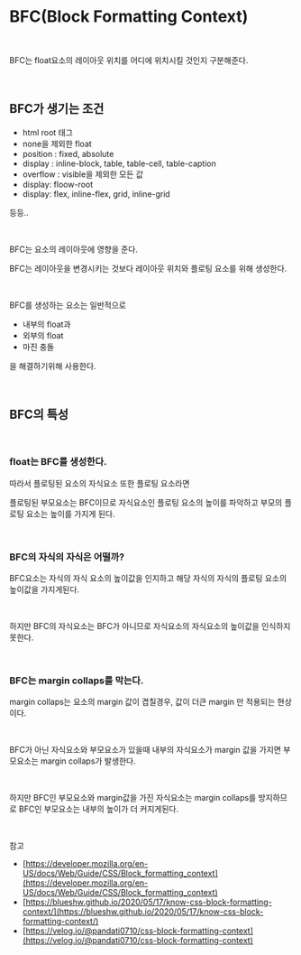 # BFC(Block Formatting Context)

<br>

BFC는 float요소의 레이아웃 위치를 어디에 위치시킬 것인지 구분해준다.

<br>

## BFC가 생기는 조건

- html root 태그
- none을 제외한 float
- position : fixed, absolute
- display : inline-block, table, table-cell, table-caption
- overflow : visible을 제외한 모든 값
- display: floow-root
- display: flex, inline-flex, grid, inline-grid

등등..

<br>

BFC는 요소의 레이아웃에 영향을 준다.

BFC는 레이아웃을 변경시키는 것보다 레이아웃 위치와 플로팅 요소를 위해 생성한다.

<br>

BFC를 생성하는 요소는 일반적으로

- 내부의 float과
- 외부의 float
- 마진 충돌

을 해결하기위해 사용한다.

<br>

## BFC의 특성

<br>

### float는 BFC를 생성한다.

따라서 플로팅된 요소의 자식요소 또한 플로팅 요소라면

플로팅된 부모요소는 BFC이므로 자식요소인 플로팅 요소의 높이를 파악하고 부모의 플로팅 요소는 높이를 가지게 된다.

<br>

### BFC의 자식의 자식은 어떨까?

BFC요소는 자식의 자식 요소의 높이값을 인지하고 해당 자식의 자식의 플로팅 요소의 높이값을 가지게된다.

<br>

하지만 BFC의 자식요소는 BFC가 아니므로 자식요소의 자식요소의 높이값을 인식하지 못한다.

<br>

### BFC는 margin collaps를 막는다.

margin collaps는 요소의 margin 값이 겹칠경우, 값이 더큰 margin 만 적용되는 현상이다.

<br>

BFC가 아닌 자식요소와 부모요소가 있을때 내부의 자식요소가 margin 값을 가지면 부모요소는 margin collaps가 발생한다.

<br>

하지만 BFC인 부모요소와 margin값을 가진 자식요소는 margin collaps를 방지하므로 BFC인 부모요소는 내부의 높이가 더 커지게된다.

<br>

참고

- [https://developer.mozilla.org/en-US/docs/Web/Guide/CSS/Block_formatting_context](https://developer.mozilla.org/en-US/docs/Web/Guide/CSS/Block_formatting_context)
- [https://blueshw.github.io/2020/05/17/know-css-block-formatting-context/](https://blueshw.github.io/2020/05/17/know-css-block-formatting-context/)
- [https://velog.io/@pandati0710/css-block-formatting-context](https://velog.io/@pandati0710/css-block-formatting-context)
